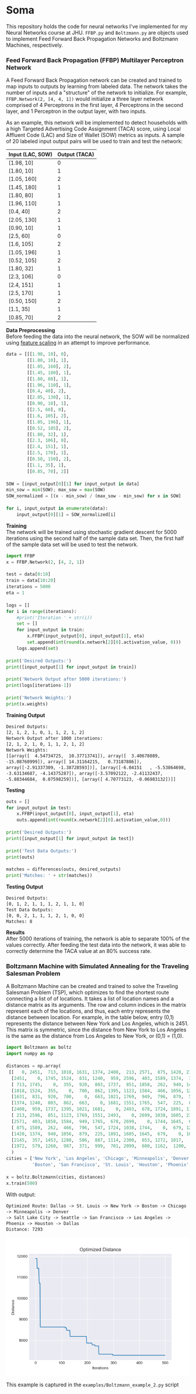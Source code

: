 

# Soma

This repository holds the code for neural networks I've implemented for my Neural Networks course at JHU. `FFBP.py` and `Boltzmann.py` are objects used to implement Feed Forward Back Propagation Networks and Boltzmann Machines, respectively.

### Feed Forward Back Propagation (FFBP) Multilayer Perceptron Network

A Feed Forward Back Propagation network can be created and trained to map inputs to outputs by learning from labeled data. The network takes the number of inputs and a "structure" of the network to initialize. For example, `FFBP.Network(2, [4, 4, 1])` would initialize a three layer network comprised of 4 Perceptrons in the first layer, 4 Perceptrons in the second layer, and 1 Perceptron in the output layer, with two inputs.

As an example, this network will be implemented to detect households with a high Targeted Advertising Code Assignment (TACA) score, using Local Affluent Code (LAC) and Size of Wallet (SOW) metrics as inputs. A sample of 20 labeled input output pairs will be used to train and test the network:

|Input (LAC, SOW)| Output (TACA)|
|---|---|
|[1.98, 10]| 0|
|[1.80, 10]| 1|
|[1.05, 160]| 2|
|[1.45, 180]| 1|
|[1.80, 80]| 1|
|[1.96, 110]| 1|
|[0.4, 40]| 2|
|[2.05, 130]| 1|
|[0.90, 10]| 1|
|[2.5, 60]| 0|
|[1.6, 105]| 2|
|[1.05, 196]| 1|
|[0.52, 105]| 2|
|[1.80, 32]| 1|
|[2.3, 106]| 0|
|[2.4, 151]| 1|
|[2.5, 170]| 1|
|[0.50, 150]| 2|
|[1.1, 35]| 1|
|[0.85, 70]| 2|

**Data Preprocessing**  
Before feeding the data into the neural network, the SOW will be normalized using [feature scaling](https://en.wikipedia.org/wiki/Feature_scaling) in an attempt to improve performance.

```python
data = [[[1.98, 10], 0],
        [[1.80, 10], 1],
        [[1.05, 160], 2],
        [[1.45, 180], 1],
        [[1.80, 80], 1],
        [[1.96, 110], 1],
        [[0.4, 40], 2],
        [[2.05, 130], 1],
        [[0.90, 10], 1],
        [[2.5, 60], 0],
        [[1.6, 105], 2],
        [[1.05, 196], 1],
        [[0.52, 105], 2],
        [[1.80, 32], 1],
        [[2.3, 106], 0],
        [[2.4, 151], 1],
        [[2.5, 170], 1],
        [[0.50, 150], 2],
        [[1.1, 35], 1],
        [[0.85, 70], 2]]

SOW = [input_output[0][1] for input_output in data]
min_sow = min(SOW); max_sow = max(SOW)
SOW_normalized = [(x - min_sow) / (max_sow - min_sow) for x in SOW]

for i, input_output in enumerate(data):
    input_output[0][1] = SOW_normalized[i]
```

**Training**  
The network will be trained using stochastic gradient descent for 5000 iterations using the second half of the sample data set. Then, the first half of the sample data set will be used to test the network.

```python
import FFBP
x = FFBP.Network(2, [4, 2, 1])

test = data[0:10]
train = data[10:20]
iterations = 5000
eta = 1

logs = []
for i in range(iterations):
    #print('Iteration ' + str(i))
    set = []
    for input_output in train:
        x.FFBP(input_output[0], input_output[1], eta)
        set.append(int(round(x.network[2][0].activation_value, 0)))
    logs.append(set)

print('Desired Outputs:')
print([input_output[1] for input_output in train])

print('Network Output after 5000 iterations:')
print(logs[iterations-1])

print('Network Weights:')
print(x.weights)
```
**Training Output**
```
Desired Outputs:
[2, 1, 2, 1, 0, 1, 1, 2, 1, 2]
Network Output after 1000 iterations:
[2, 1, 2, 1, 0, 1, 1, 2, 1, 2]
Network Weights:
[[array([  4.54734725,  10.37713741]), array([  3.40678089, -15.08760999]), array([ 14.31164215,   0.73187886]), array([-2.91337309, -1.38728593])], [array([-6.04151   , -5.53864698, -3.63134687, -4.14375287]), array([-3.57092122, -2.41132437, -5.88344684,  0.07598259])], [array([ 4.70773123, -0.06983132])]]
```

**Testing**
```python
outs = []
for input_output in test:
    x.FFBP(input_output[0], input_output[1], eta)
    outs.append(int(round(x.network[2][0].activation_value,0)))

print('Desired Outputs:')
print([input_output[1] for input_output in test])

print('Test Data Outputs:')
print(outs)

matches = differences(outs, desired_outputs)
print('Matches: ' + str(matches))
```

**Testing Output**
```
Desired Outputs:
[0, 1, 2, 1, 1, 1, 2, 1, 1, 0]
Test Data Outputs:
[0, 0, 2, 1, 1, 1, 2, 1, 0, 0]
Matches: 8
```

**Results**  
After 5000 iterations of training, the network is able to separate 100% of the values correctly. After feeding the test data into the network, it was able to correctly determine the TACA value at an 80% success rate.


### Boltzmann Machine with Simulated Annealing for the Traveling Salesman Problem

A Boltzmann Machine can be created and trained to solve the Traveling Salesman Problem (TSP), which optimizes to find the shortest route connecting a list of of locations. It takes a list of location names and a distance matrix as its arguments. The row and column indices in the matrix represent each of the locations, and thus, each entry represents the distance between location. For example, in the table below, entry (0,1) represents the distance between New York and Los Angeles, which is 2451. This matrix is symmetric, since the distance from New York to Los Angeles is the same as the distance from Los Angeles to New York, or (0,1) = (1,0).

```python
import Boltzmann as boltz
import numpy as np

distances = np.array(
 [[   0, 2451,  713, 1018, 1631, 1374, 2408,  213, 2571,  875, 1420, 2145, 1972], # New York
  [2451,    0, 1745, 1524,  831, 1240,  959, 2596,  403, 1589, 1374,  357,  579], # Los Angeles
  [ 713, 1745,    0,  355,  920,  803, 1737,  851, 1858,  262,  940, 1453, 1260], # Chicago
  [1018, 1524,  355,    0,  700,  862, 1395, 1123, 1584,  466, 1056, 1280,  987], # Minneapolis
  [1631,  831,  920,  700,    0,  663, 1021, 1769,  949,  796,  879,  586,  371], # Denver
  [1374, 1240,  803,  862,  663,    0, 1681, 1551, 1765,  547,  225,  887,  999], # Dallas
  [2408,  959, 1737, 1395, 1021, 1681,    0, 2493,  678, 1724, 1891, 1114,  701], # Seattle
  [ 213, 2596,  851, 1123, 1769, 1551, 2493,    0, 2699, 1038, 1605, 2300, 2099], # Boston
  [2571,  403, 1858, 1584,  949, 1765,  678, 2699,    0, 1744, 1645,  653,  600], # San Francisco
  [ 875, 1589,  262,  466,  796,  547, 1724, 1038, 1744,    0,  679, 1272, 1162], # St. Louis
  [1420, 1374,  940, 1056,  879,  225, 1891, 1605, 1645,  679,    0, 1017, 1200], # Houston
  [2145,  357, 1453, 1280,  586,  887, 1114, 2300,  653, 1272, 1017,    0,  504], # Phoenix
  [1972,  579, 1260,  987,  371,  999,  701, 2099,  600, 1162,  1200,  504,   0]] # Salt Lake City
  )
cities = ['New York', 'Los Angeles', 'Chicago', 'Minneapolis', 'Denver', 'Dallas', 'Seattle',
          'Boston', 'San Francisco', 'St. Louis', 'Houston', 'Phoenix', 'Salt Lake City' ]

x = boltz.Boltzmann(cities, distances)
x.train(500)
```

With output:
```shell
Optimized Route: Dallas -> St. Louis -> New York -> Boston -> Chicago -> Minneapolis -> Denver
-> Salt Lake City -> Seattle -> San Francisco -> Los Angeles -> Phoenix -> Houston -> Dallas
Distance: 7293
```
![](examples/Boltzmann_example.png)

This example is captured in the `examples/Boltzmann_example_2.py` script
